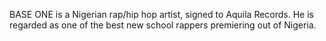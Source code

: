 BASE ONE is a Nigerian rap/hip hop artist, signed to Aquila Records. He is regarded as one of the best new school rappers premiering out of Nigeria.
